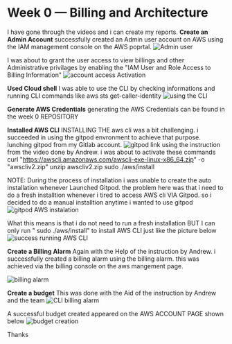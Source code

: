 # Week 0 — Billing and Architecture
I have gone through the videos and i can create my reports.
**Create an Admin Account**
successfully created an Admin user account on AWS using the IAM management console on the AWS poprtal.
![Admin user](https://user-images.githubusercontent.com/121178341/221856293-340239f6-abdf-4282-97be-41c11a9b8437.PNG)

I was about to grant the user access to view billings and other Administrative privilages by enabling the "IAM User and Role Access to Billing Information"
![account access Activation](https://user-images.githubusercontent.com/121178341/221858388-8ab8f252-0367-4d74-8f06-8f5640e124c9.PNG)

**Used Cloud shell**
I was able to use the CLI by checking informations and running CLI commands like aws sts get-caller-identity
![using the CLI](https://user-images.githubusercontent.com/121178341/221865017-7b8c6529-af56-4c22-8db2-a8cfc04bb720.PNG)

**Generate AWS Credentials**
generating the AWS Credentials can be found in the week 0 REPOSITORY

**Installed AWS CLI**
INSTALLING THE aws cli was a bit challenging. i succeeded in using the gitpod envronment to achieve that purpose.
lunching gitpod from my Gitlab account.
![gitpod link](https://user-images.githubusercontent.com/121178341/221866353-8e61828f-93e2-434b-ba29-a0289d2ae250.PNG)
using the instruction from the video done by Andrew. i was about to activate these commands 
curl "https://awscli.amazonaws.com/awscli-exe-linux-x86_64.zip" -o "awscliv2.zip"
unzip awscliv2.zip
sudo ./aws/install

NOTE: 
During the process of installation i was unable to create the auto installation whenever Launched Gitpod. the problem here was that i need to 
do a fresh installtion whenever i tired to access AWS cli VIA Gitpod. 
so i decided to do a manual installtion anytime i wanted to use gitpod
![gitpod AWS instalation](https://user-images.githubusercontent.com/121178341/221867999-6a06c817-ea91-45b6-bde8-b13c7ba135b3.PNG)

What this means is that i do not need to run a fresh installation BUT I can only run " sudo ./aws/install" to install AWS CLI just like the picture below
![success running AWS CLI](https://user-images.githubusercontent.com/121178341/221868876-f5b5c835-9f66-45ba-96e4-872488285fb3.PNG)

**Create a Billing Alarm**
Again with the Help of the instruction by Andrew.
 i successfully created a billing alarm using the billing alarm. this was achieved via the billing console on the aws mangement page.
 
 ![billing alarm](https://user-images.githubusercontent.com/121178341/221872212-a25f948a-5b59-4552-ac50-3589a0ade31e.PNG)

 **Create a budget**
 This was done with the Aid of the instruction by Andrew and the team
![CLI billing alarm](https://user-images.githubusercontent.com/121178341/221870566-04aabf81-f511-4208-96a5-a1a01b114981.PNG)

A successful budget created appeared on the AWS ACCOUNT PAGE shown below
 ![budget creation](https://user-images.githubusercontent.com/121178341/221871341-55593de3-5453-448c-b968-f82bbd8bd101.PNG)

Thanks
 

